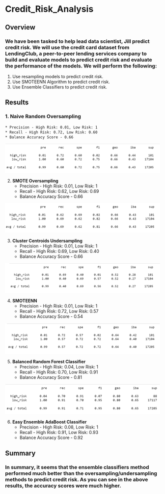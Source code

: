 # Credit_Risk_Analysis

## Overview
### We have been tasked to help lead data scientist, Jill predict credit risk. We will use the credit card dataset from LendingClub, a peer-to-peer lending services company to build and evaluate models to predict credit risk and evaluate the performance of the models. We will perform the following:

1. Use resampling models to predict credit risk.
2. Use SMOTEENN Algorithm to predict credit risk.
3. Use Ensemble Classifiers to predict credit risk.

## Results
### 1. **Naive Random Oversampling**
	* Precision - High Risk: 0.01, Low Risk: 1
	* Recall - High Risk: 0.72, Low Risk: 0.60
	* Balance Accuracy Score - 0.66

![NaiveRandomOverSampling](https://github.com/mavalenz/Credit_Risk_Analysis/blob/main/Resources/NaiveRandomOverSampling.PNG)

2. **SMOTE Oversampling**
	* Precision - High Risk: 0.01, Low Risk: 1
	* Recall - High Risk: 0.62, Low Risk: 0.69
	* Balance Accuracy Score - 0.66

![SMOTEOverSampling](https://github.com/mavalenz/Credit_Risk_Analysis/blob/main/Resources/SMOTEOverSampling.PNG)

3. **Cluster Centroids Undersampling**
	* Precision - High Risk: 0.01, Low Risk: 1
	* Recall - High Risk: 0.69, Low Risk: 0.40
	* Balance Accuracy Score - 0.66

![ClusterCentroids](https://github.com/mavalenz/Credit_Risk_Analysis/blob/main/Resources/ClusterCentroids.PNG)

4. **SMOTEENN**
	* Precision - High Risk: 0.01, Low Risk: 1
	* Recall - High Risk: 0.72, Low Risk: 0.57
	* Balance Accuracy Score - 0.54

![SMOTEENN](https://github.com/mavalenz/Credit_Risk_Analysis/blob/main/Resources/SMOTEENN.PNG)

5. **Balanced Random Forest Classifier**
	* Precision - High Risk: 0.04, Low Risk: 1
	* Recall - High Risk: 0.70, Low Risk: 0.91
	* Balance Accuracy Score - 0.81

![BalancedRandomForestClassifier](https://github.com/mavalenz/Credit_Risk_Analysis/blob/main/Resources/BalancedForestRandomClassifier.PNG)

6. **Easy Ensemble AdaBoost Classifier**
	* Precision - High Risk: 0.08, Low Risk: 1
	* Recall - High Risk: 0.91, Low Risk: 0.93
	* Balance Accuracy Score - 0.92

## Summary
### In summary, it seems that the ensemble classifiers method performed much better than the oversampling/undersampling methods to predict credit risk. As you can see in the above results, the accuracy scores were much higher. 


